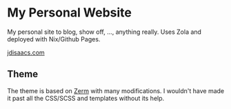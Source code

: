 # My Personal Website

My personal site to blog, show off, ..., anything really. Uses Zola and deployed with Nix/Github Pages. 

[jdisaacs.com](jdisaacs.com)

## Theme

The theme is based on [Zerm](https://github.com/ejmg/zerm) with many modifications. I wouldn't have made it past all the CSS/SCSS and templates without its help.
